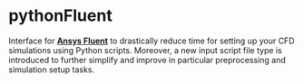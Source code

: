 # pythonFluent

Interface for [**Ansys Fluent**][ansys-fluent] to drastically reduce time for setting up your CFD simulations using Python scripts. Moreover, a new input script file type is introduced to further simplify and improve in particular preprocessing and simulation setup tasks.

[ansys-fluent]: https://www.ansys.com/products/fluids/ansys-fluent
